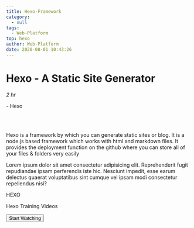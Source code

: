 ```yaml
---
title: Hexo-Framework
category:
  - null
tags:
  - Web-Platform
top: hexo
author: Web-Platform
date: 2020-08-01 10:43:26
---
```


<div class="flex justify-center mx-auto">
  <div class="w-2/4 mx-auto">
    <div>
      <div class="flex ">
        <i class="w-12 h-12 p-2 pt-4 text-xl text-center text-white bg-gray-700 rounded-full fa fa-play"></i>
        <h1 class="mt-4 ml-4 text-center ">Hexo - A Static Site Generator </h1>
      </div>
      <div class="flex mt-4">
        <p><i class="ml-2 fa fa-clock-o" aria-hidden="true"> 2 hr</i></p>
        <p class="ml-2">- Hexo</p>
      </div>
    </div> 
    <p class="mt-4 ml-2"> 
      Hexo is a framework by which you can generate static sites or blog.
      It is a node.js based framework which works with html and markdown files. 
      It provides the deployment function on the github where you can store all 
      of your files & folders very easily
    </p>
    <p class="mt-4 ml-2">
      Lorem ipsum dolor sit amet consectetur adipisicing elit. Reprehenderit fugit repudiandae ipsam perferendis iste hic. Nesciunt impedit, esse earum delectus quaerat voluptatibus sint cumque vel ipsam modi consectetur repellendus nisi?
    </p>
  </div>
  <div class="justify-center w-1/3">
     <div class="w-40 h-40 ml-4 text-white bg-blue-600 rounded-full">
        <p class="pt-16 text-4xl text-center">HEXO</p>
     </div>
     <p class="mt-8 ml-6 text-sm text-white">Hexo Training Videos</p>
     <a class="" href="#">
       <button class="px-8 py-4 mt-12 text-white bg-gray-700 rounded-lg text-md">Start Watching </button>
     </a>
  </div>
</div>

